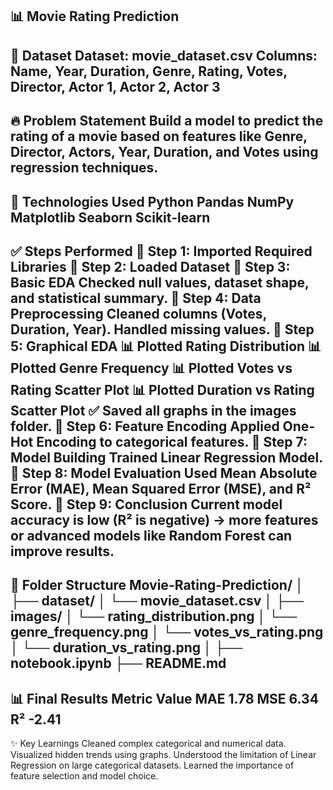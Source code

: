 📊 Movie Rating Prediction
--
📁 Dataset
Dataset: movie_dataset.csv
Columns: Name, Year, Duration, Genre, Rating, Votes, Director, Actor 1, Actor 2, Actor 3
--
🔥 Problem Statement
Build a model to predict the rating of a movie based on features like Genre, Director, Actors, Year, Duration, and Votes using regression techniques.
--
🚀 Technologies Used
Python
Pandas
NumPy
Matplotlib
Seaborn
Scikit-learn
--
✅ Steps Performed
📌 Step 1: Imported Required Libraries
📌 Step 2: Loaded Dataset
📌 Step 3: Basic EDA
Checked null values, dataset shape, and statistical summary.
📌 Step 4: Data Preprocessing
Cleaned columns (Votes, Duration, Year).
Handled missing values.
📌 Step 5: Graphical EDA
📊 Plotted Rating Distribution
📊 Plotted Genre Frequency
📊 Plotted Votes vs Rating Scatter Plot
📊 Plotted Duration vs Rating Scatter Plot
✅ Saved all graphs in the images folder.
📌 Step 6: Feature Encoding
Applied One-Hot Encoding to categorical features.
📌 Step 7: Model Building
Trained Linear Regression Model.
📌 Step 8: Model Evaluation
Used Mean Absolute Error (MAE), Mean Squared Error (MSE), and R² Score.
📌 Step 9: Conclusion
Current model accuracy is low (R² is negative) → more features or advanced models like Random Forest can improve results.
--
📂 Folder Structure
Movie-Rating-Prediction/
│
├── dataset/
│    └── movie_dataset.csv
│
├── images/
│    └── rating_distribution.png
│    └── genre_frequency.png
│    └── votes_vs_rating.png
│    └── duration_vs_rating.png
│
├── notebook.ipynb
├── README.md
--
📊 Final Results
Metric	Value
MAE	1.78
MSE	6.34
R²	-2.41
--
✨ Key Learnings
Cleaned complex categorical and numerical data.
Visualized hidden trends using graphs.
Understood the limitation of Linear Regression on large categorical datasets.
Learned the importance of feature selection and model choice.